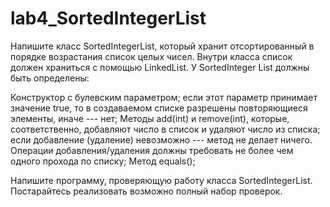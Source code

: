 # lab4_SortedIntegerList
Напишите класс SortedIntegerList, который хранит отсортированный в порядке возрастания список целых чисел. 
Внутри класса список должен храниться с помощью LinkedList. У SortedInteger List должны быть определены:

Конструктор с булевским параметром; если этот параметр принимает значение true, то в  создаваемом списке разрешены повторяющиеся элементы, иначе --- нет;
Методы add(int) и remove(int), которые, соответственно, добавляют число в список и удаляют число из списка; если добавление (удаление) невозможно --- метод 
не делает ничего. Операции добавления/удаления должны требовать не более чем одного прохода по списку;
Метод 	equals();


Напишите программу, проверяющую работу класса SortedIntegerList. Постарайтесь реализовать возможно полный набор проверок.
